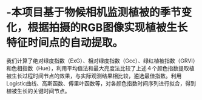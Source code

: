 # -本项目基于物候相机监测植被的季节变化，根据拍摄的RGB图像实现植被生长特征时间点的自动提取。
我们计算了绝对绿度指数（ExG）、相对绿度指数（Gcc）、绿红植被指数（GRVI）和色相指数（Hue），利用平均值法和最大亮度法比较了上述４个颜色指数提取植被生长过程时间节点的效果，与实际观测结果相比较，遴选最佳指数。利用Logistic曲线、高斯函数、傅里叶函数等，对各颜色指数时间序列进行拟合，得到植被生长的关键时间节点。
